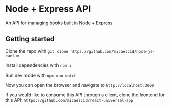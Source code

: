 
# Node + Express API
An API for managing books built in Node + Express

## Getting started

Clone the repo with
```git clone https://github.com/micaelcid/node-js-caelum```

Install dependencies with
```npm i```

Run dev mode with
```npm run watch```

Now you can open the browser and navigate to `http://localhost:3000`

If you would like to consume this API through a client, clone the frontend for this API: ```https://github.com/micaelcid/react-universal-app```
